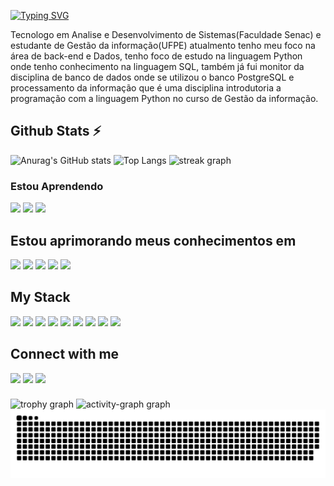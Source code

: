 [![Typing SVG](https://readme-typing-svg.demolab.com?font=Fira+Code&pause=1000&width=435&lines=Ol%C3%A1%2C+Sou+Caio+Marinho)](https://git.io/typing-svg)

Tecnologo em Analise e Desenvolvimento de Sistemas(Faculdade Senac) e estudante de Gestão da informação(UFPE) atualmento tenho meu foco na área de back-end e Dados, tenho foco de estudo na linguagem Python onde tenho conhecimento na linguagem SQL, também já fui monitor da disciplina de banco de dados onde se utilizou o banco PostgreSQL e processamento da informação que é uma disciplina introdutoria a programação com a linguagem Python no curso de Gestão da informação.

## Github Stats ⚡
  
![Anurag's GitHub stats](https://github-readme-stats.vercel.app/api?username=Caio-Marinho&show_icons=true&theme=transparent)
![Top Langs](https://github-readme-stats.vercel.app/api/top-langs/?username=Caio-Marinho&langs_count=32)
<img src="https://streak-stats.demolab.com?user=Caio-Marinho&locale=en&mode=daily&theme=transparent&hide_border=false&border_radius=5&order=3" height="150" alt="streak graph"  />

### Estou Aprendendo
<div aling='left'>
  <img height="60" src="https://cdn.jsdelivr.net/gh/devicons/devicon/icons/javascript/javascript-original.svg" target="_blank"/>
  <img height="60" src="https://cdn.jsdelivr.net/gh/devicons/devicon/icons/github/github-original-wordmark.svg" target="_blank"/> 
  <img height="60" src="https://cdn.jsdelivr.net/gh/devicons/devicon/icons/git/git-original.svg" target="_blank"/>
</div> 

## Estou aprimorando meus conhecimentos em
<div aling='left'>
  <img  height="60" src="https://cdn.jsdelivr.net/gh/devicons/devicon/icons/python/python-original.svg" target="_blank" /> 
  <img  height="60" src="https://cdn.jsdelivr.net/gh/devicons/devicon/icons/flask/flask-original-wordmark.svg" target="_blank" /> 
  <img  height="60" src="https://cdn.jsdelivr.net/gh/devicons/devicon/icons/mongodb/mongodb-original.svg" target="_blank"/> 
  <img height="60" src="https://cdn.jsdelivr.net/gh/devicons/devicon/icons/html5/html5-original.svg" target="_blank" /> 
  <img  height="60" src="https://cdn.jsdelivr.net/gh/devicons/devicon/icons/css3/css3-original.svg" target="_blank"/>
</div>

## My Stack
<div aling='left'>
  <img  height="60" src="https://cdn.jsdelivr.net/gh/devicons/devicon/icons/python/python-original.svg" target="_blank" />
  <img  height="60" src="https://cdn.jsdelivr.net/gh/devicons/devicon/icons/flask/flask-original-wordmark.svg" target="_blank" /> 
  <img  height="60" src="https://cdn.jsdelivr.net/gh/devicons/devicon/icons/postgresql/postgresql-original.svg" target="_blank" /> 
  <img height="60" src="https://cdn.jsdelivr.net/gh/devicons/devicon/icons/mysql/mysql-original.svg"  target="_blank"/> 
  <img  height="60" src="https://cdn.jsdelivr.net/gh/devicons/devicon/icons/c/c-original.svg" target="_blank"/>
  <img height="60" src="https://cdn.jsdelivr.net/gh/devicons/devicon/icons/java/java-original.svg" target="_blank"/> 
  <img height="60" src="https://cdn.jsdelivr.net/gh/devicons/devicon/icons/html5/html5-original.svg" target="_blank" /> 
  <img  height="60" src="https://cdn.jsdelivr.net/gh/devicons/devicon/icons/css3/css3-original.svg" target="_blank"/> 
  <img  height="60" src="https://cdn.jsdelivr.net/gh/devicons/devicon/icons/mongodb/mongodb-original.svg" target="_blank"/> 
</div>

 ## Connect with me
<div align="left">
  <a href = "mailto:kaigabriel12@gmail.com"><img src="https://img.shields.io/badge/Gmail-D14836?style=for-the-badge&logo=gmail&logoColor=white" target="_blank"></a>
  <a href="https://www.linkedin.com/in/caio-marinho-oliveira/" target="_blank"><img src="https://img.shields.io/badge/-LinkedIn-%230077B5?style=for-the-badge&logo=linkedin&logoColor=white" target="_blank"></a>
  <a href="https://www.instagram.com/caio_gmarinho/" target="_blank"><img src="https://img.shields.io/badge/-Instagram-D14836?style=for-the-badge&logo=instagram&logoColor=white" target="_blank"></a>
  
</div>

###
<img src="https://github-profile-trophy.vercel.app?username=Caio-Marinho&theme=onedark&column=-1&row=1&margin-w=8&margin-h=8&no-bg=false&no-frame=false&order=4" height="150" alt="trophy graph"  />
<img src="https://github-readme-activity-graph.vercel.app/graph?username=Caio-Marinho&radius=16&theme=react&area=true&order=5" height="300" alt="activity-graph graph"  />

<picture>
  <source media="(prefers-color-scheme: dark)" srcset="https://raw.githubusercontent.com/mari4souza/mari4souza/output/github-contribution-grid-snake-dark.svg">
  <source media="(prefers-color-scheme: light)" srcset="https://raw.githubusercontent.com/mari4souza/mari4souza/output/github-contribution-grid-snake.svg">
  <img alt="github contribution grid snake animation" src="https://raw.githubusercontent.com/mari4souza/mari4souza/output/github-contribution-grid-snake.svg">
</picture>
<br><br>
<!--
**Caio-Marinho/Caio-Marinho** is a ✨ _special_ ✨ repository because its `README.md` (this file) appears on your GitHub profile.

Here are some ideas to get you started:

- 🔭 I’m currently working on ...
- 🌱 I’m currently learning ...
- 👯 I’m looking to collaborate on ...
- 🤔 I’m looking for help with ...
- 💬 Ask me about ...
- 📫 How to reach me: ...
- 😄 Pronouns: ...
- ⚡ Fun fact: ...
-->
